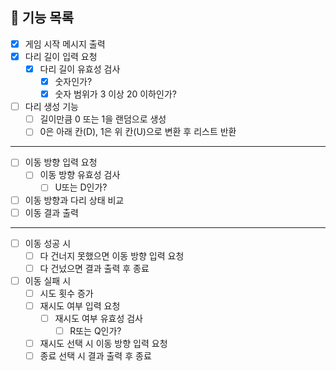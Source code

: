 ## 🎯 기능 목록
- [X] 게임 시작 메시지 출력
- [X] 다리 길이 입력 요청
    - [X] 다리 길이 유효성 검사
        - [X] 숫자인가?
        - [X] 숫자 범위가 3 이상 20 이하인가?
- [ ] 다리 생성 기능
    - [ ] 길이만큼 0 또는 1을 랜덤으로 생성
    - [ ] 0은 아래 칸(D), 1은 위 칸(U)으로 변환 후 리스트 반환
---
- [ ] 이동 방향 입력 요청
    - [ ] 이동 방향 유효성 검사
        - [ ] U또는 D인가?
- [ ] 이동 방향과 다리 상태 비교
- [ ] 이동 결과 출력
---
- [ ] 이동 성공 시
    - [ ] 다 건너지 못했으면 이동 방향 입력 요청
    - [ ] 다 건넜으면 결과 출력 후 종료
- [ ] 이동 실패 시
    - [ ] 시도 횟수 증가
    - [ ] 재시도 여부 입력 요청
        - [ ] 재시도 여부 유효성 검사
            - [ ] R또는 Q인가?
    - [ ] 재시도 선택 시 이동 방향 입력 요청
    - [ ] 종료 선택 시 결과 출력 후 종료